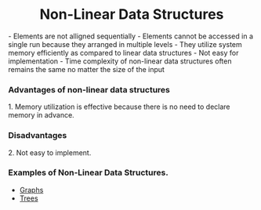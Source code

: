 <h1 align='center'>Non-Linear Data Structures</h1>
- Elements are not alligned sequentially
- Elements cannot be accessed in a single run because they arranged in multiple levels
- They utilize system memory efficiently as compared to linear data structures
- Not easy for implementation
- Time complexity of non-linear data structures often remains the same no matter the size of the input

<h3>Advantages of non-linear data structures</h3>
1. Memory utilization is effective because there is no need to declare  memory in advance.

<h3>Disadvantages</h3>
2. Not easy to implement.

<h3>Examples of Non-Linear Data Structures.</h3>

- <a href='./graphs'>Graphs</a>
- <a href='./trees'>Trees</a>